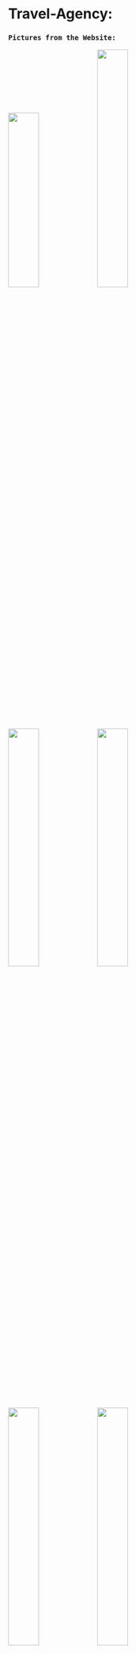 # Travel-Agency:

### `Pictures from the Website:`

<img src="https://user-images.githubusercontent.com/93651794/222929933-3e26052e-2239-444f-b4d2-ed08bebd8b45.png" width="35%" height="30%"  ></img> 
<img src="https://user-images.githubusercontent.com/93651794/222929969-a3bbe217-c464-4783-8d15-9891ac70be32.png" width="35%" height="35%"  ></img> 
<img src="https://user-images.githubusercontent.com/93651794/222929985-ba42fce7-6a01-4168-9ce5-d9ea1bc41a5a.png" width="35%" height="35%"  ></img> 
<img src="https://user-images.githubusercontent.com/93651794/222929995-6dce8222-b5ef-4424-aa76-06d53368ff59.png" width="35%" height="35%"  ></img> 
<img src="https://user-images.githubusercontent.com/93651794/222930031-ec3a062f-ac21-4fd4-8564-94d4fcde915c.png" width="35%" height="35%"  ></img> 
<img src="https://user-images.githubusercontent.com/93651794/222930085-e2e66853-3ed1-4056-a819-c360ad2d9919.png" width="35%" height="35%"  ></img> 

 A Website for managing the Travel Flights booking at the Travel Agency (local host).
 This is a project I did in REACT with FIREBASE as part of an introductory computer communication course in the third year.

### `Users can:`
1. Register and connect conveniently
2. choose a flight according to its date and time, country
3. Change a number of tickets (if available) till the “booking” (that is, after the number of tickets is chosen and payment is processed, the number of tickets cannot    be changed).
4. Make a payment

### `Flight options:`
1. has a list of flights with their destination and origin country, flight date and time, price
2. a flight list can be ordered according to : price increase, price decrease, most popular, country, Airline company.
3. Direct flights only.
4  two-way flight.

### `Buying a ticket:`

   ability to pay with a PayPal (redirection to a PayPal site using its API)
   Show notification message after the payment is accepted or failed. After that, a user is
   redirected to the Invoice.

### `Video showing the project:`

   * https://www.youtube.com/watch?v=LKj9u3-7etk


------------------------------------------------------------------------------------------------


# Getting Started with Create React App

This project was bootstrapped with [Create React App](https://github.com/facebook/create-react-app).

## Available Scripts

In the project directory, you can run:

### `npm start`

Runs the app in the development mode.\
Open [http://localhost:3000](http://localhost:3000) to view it in your browser.

The page will reload when you make changes.\
You may also see any lint errors in the console.

### `npm test`

Launches the test runner in the interactive watch mode.\
See the section about [running tests](https://facebook.github.io/create-react-app/docs/running-tests) for more information.

### `npm run build`

Builds the app for production to the `build` folder.\
It correctly bundles React in production mode and optimizes the build for the best performance.

The build is minified and the filenames include the hashes.\
Your app is ready to be deployed!

See the section about [deployment](https://facebook.github.io/create-react-app/docs/deployment) for more information.

### `npm run eject`

**Note: this is a one-way operation. Once you `eject`, you can't go back!**

If you aren't satisfied with the build tool and configuration choices, you can `eject` at any time. This command will remove the single build dependency from your project.

Instead, it will copy all the configuration files and the transitive dependencies (webpack, Babel, ESLint, etc) right into your project so you have full control over them. All of the commands except `eject` will still work, but they will point to the copied scripts so you can tweak them. At this point you're on your own.

You don't have to ever use `eject`. The curated feature set is suitable for small and middle deployments, and you shouldn't feel obligated to use this feature. However we understand that this tool wouldn't be useful if you couldn't customize it when you are ready for it.

## Learn More

You can learn more in the [Create React App documentation](https://facebook.github.io/create-react-app/docs/getting-started).

To learn React, check out the [React documentation](https://reactjs.org/).

### Code Splitting

This section has moved here: [https://facebook.github.io/create-react-app/docs/code-splitting](https://facebook.github.io/create-react-app/docs/code-splitting)

### Analyzing the Bundle Size

This section has moved here: [https://facebook.github.io/create-react-app/docs/analyzing-the-bundle-size](https://facebook.github.io/create-react-app/docs/analyzing-the-bundle-size)

### Making a Progressive Web App

This section has moved here: [https://facebook.github.io/create-react-app/docs/making-a-progressive-web-app](https://facebook.github.io/create-react-app/docs/making-a-progressive-web-app)

### Advanced Configuration

This section has moved here: [https://facebook.github.io/create-react-app/docs/advanced-configuration](https://facebook.github.io/create-react-app/docs/advanced-configuration)

### Deployment

This section has moved here: [https://facebook.github.io/create-react-app/docs/deployment](https://facebook.github.io/create-react-app/docs/deployment)

### `npm run build` fails to minify

This section has moved here: [https://facebook.github.io/create-react-app/docs/troubleshooting#npm-run-build-fails-to-minify](https://facebook.github.io/create-react-app/docs/troubleshooting#npm-run-build-fails-to-minify)
